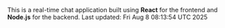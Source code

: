 This is a real-time chat application built using **React** for the frontend and **Node.js** for the backend.
Last updated: Fri Aug  8 08:13:54 UTC 2025

